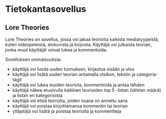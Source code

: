 # Tietokantasovellus
## Lore Theories

Lore Theories on sovellus, jossa voi jakaa teorioita kaikista mediatyypeistä, kuten videopeleistä, elokuvista ja kirjoista. Käyttäjä voi julkaista teorian, jonka muut käyttäjät voivat lukea ja kommentoida.

Sovelluksen ominaisuuksia:
- käyttäjä voi luoda uuden tunnuksen, kirjautua sisään ja ulos
- käyttäjä voi lisätä uuden teorian antamalla otsikon, tekstin ja categoria-tägit
- käyttäjä voi lukea muiden teoriota, kommentoida ja antaa tähden
- käyttäjä näkee etusivulla kaikkien teorioiden top 5 -listan (tähtien määrä) ja listan eri kategorioista
- käyttäjä voi etsiä teorioita, joiden osana on annettu sana
- käyttäjä voi poistaa kirjoittamansa kommentin tai teorian
- ylläpitäjä voi lisätä ja poistaa teorioita ja kommentteja
